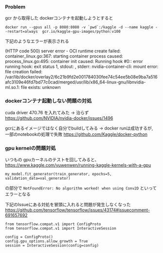 ﻿### Problem

gcr から取得した dockerコンテナを起動しようとすると

```
docker run --gpus all -p 8080:8080 -v `pwd`:/kaggle -d --name kaggle --restart=always  gcr.io/kaggle-gpu-images/python:v100
 ```
 
下記のようなエラーが表示される
 
(HTTP code 500) server error - OCI runtime create failed: container_linux.go:367: starting container process caused: process_linux.go:495: container init caused: Running hook #0:: error running hook: exit status 1, stdout: , stderr: nvidia-container-cli: mount error: file creation failed: /var/lib/docker/overlay2/6c21b9fd2e001784030fee74c54ee5b08e9ba7a516afc3109e46fd7bd77c0cad/merged/usr/lib/x86_64-linux-gnu/libnvidia-ml.so.1: file exists: unknown

### dockerコンテナ起動しない問題の対処

cuda driver 470.76 を入れてみた -> 治らず
https://github.com/NVIDIA/nvidia-docker/issues/1496

gcrにあるイメージではなく自分でbuildしてみる -> docker runは成功するが, 一部のnotebookの処理で失敗
https://github.com/Kaggle/docker-python

### gpu kernelの問題対処

いつもの gpuカーネルのテストを回してみると、
https://www.kaggle.com/yuwenwen/running-kaggle-kernels-with-a-gpu

```
my_model.fit_generator(train_generator, epochs=5, validation_data=val_generator)
```
の部分で `NotFoundError: No algorithm worked! when using Conv2D` といってエラーとなる

下記のIssueにある対処を冒頭に入れると問題が発生しなくなった
https://github.com/tensorflow/tensorflow/issues/43174#issuecomment-691657692

```
from tensorflow.compat.v1 import ConfigProto
from tensorflow.compat.v1 import InteractiveSession

config = ConfigProto()
config.gpu_options.allow_growth = True
session = InteractiveSession(config=config)
```

